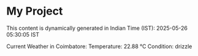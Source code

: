 # My Project

This content is dynamically generated in Indian Time (IST): 2025-05-26 05:30:05 IST


Current Weather in Coimbatore:
Temperature: 22.88 °C
Condition: drizzle
